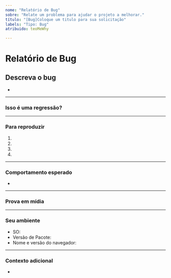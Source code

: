 ```yaml
---
nome: "Relatório de Bug"
sobre: "Relate um problema para ajudar o projeto a melhorar."
título: "[Bug]Coloque um titulo para sua solicitação"
labels: "Tipo: Bug"
atribuido: teoMeWhy

---
```


# **Relatório de Bug**

## **Descreva o bug**
<!-- Uma descrição clara e concisa do que é o bug. -->

-

---

### **Isso é uma regressão?**
<!-- Esse comportamento funcionava na versão anterior? -->
<!-- Sim, a última versão em que esse bug não estava presente foi: ... -->

---

### **Para reproduzir**

<!-- Passos para reproduzir o erro:
(por exemplo:)
1. Use o argumento x / navegue até
2. Preencha essas informações
3. Vá para...
4. Veja o erro -->

<!-- Escreva os passos aqui (adicione ou remova quantos passos forem necessários)-->

1.
2.
3.
4.

---

### **Comportamento esperado**
<!-- Uma descrição clara e concisa do que você esperava que acontecesse. -->

-

---

### **Prova em mídia**
<!-- Se aplicável, adicione capturas de tela ou vídeos para ajudar a explicar o problema. -->

---

### **Seu ambiente**

<!-- use todos os elementos de lista com marcadores aplicáveis para este problema específico,
e remova todos os elementos de lista com marcadores que não sejam relevantes para este problema. -->

* SO: <!--[por exemplo, Ubuntu, Windows  ...]-->
* Versão de Pacote: <!--[por requirements.txt por exemplo  ...]-->
* Nome e versão do navegador:

---

### **Contexto adicional**
<!-- Adicione qualquer outro contexto ou informação adicional sobre o problema aqui. -->

-